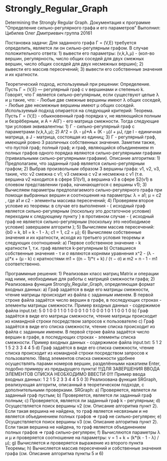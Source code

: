 # Strongly_Regular_Graph
Determining the Strongly Regular Graph.
Документация к программе "Определение сильно-регулярного графа и его параметров"
Выполнил:
 Цибилев Олег Дмитриевич
 группа 20161

Постановка задачи:
	Для заданного графа Г = (V,E) требуется определить, является ли он сильно-регулярным графом.
	В случае положительного ответа: 
	1) вывести его параметры: 
	   (v,k,λ,μ) - (кол-во вершин, регулярность, число общих соседей для двух смежных вершин, число общих соседей для двух несмежных вершин);
	2) вывести его массив пересечений;
	3) вывести его собственные значения и их кратности.

Теоретический подход, используемый при решении:
	Определение.
	 Пусть Г = (V,E) — регулярный граф с v вершинами и степенью k. Говорят, что Г является сильно-регулярным, если существуют целые λ и μ такие, что:
	- Любые две смежные вершины имеют λ общих соседей,
	- Любые две несмежные вершины имеют μ общих соседей.
	Используемый подход опирается на следующий критерий:
	Теорема.
	 Пусть Г = (V,E) - обыкновенный граф порядка v, не являющийся полным и безрёберным, и A = A(Г) - его матрица смежности.
	Тогда следующие три условия эквивалентны:
	1) Г - сильно-регулярный граф с параметрами (v,k,λ,μ);
	2) A^2 = (λ - μ)*A + (K - μ)*I + μ*J, где I - единичная матрица, а J - матрица, состоящая из единиц;
	3) Г - регулярный граф, имеющий ровно 3 различных собственных значения.
	 Заметим также, что пустой граф; полный граф; и граф, являющийся объединением m полных графов одного порядка 
	являются сильно-регулярными графами (тривиальными сильно-регулярными графами).
	 Описание алгоритма:
	1) Предполагаем, что заданный граф является сильно-регулярным графом;
	2) Выбрав произвольным образом 3 вершины графа: v1, v2, v3, такие, что: v2 смежна с v1; v3 смежна с v2 и несмежна с v1
	   (т.е. вершина v2 находится в сфере S1(v1), а вершина v3 в сфере S2(v1) в слоевом представлении графа, начинающегося с вершины v1);
	3) Вычисляем параметры предполагаемого сильно-регулярного графа при помощи выбранных вершин и соотношения на параметры:
	   λ = a1; μ = c2 , где a1 и c2 - элементы массива пересечений;
	4) Проверяем второе условие из теоремы:
	   в случае его выполнения - 
			{
			исходный граф является сильно-регулярным (поскольку это достаточное условие)
			переходим к следующему пункту
			}
	   в противном случае - 
			{
			исходный граф не является сильно-регулярным (поскольку это необходимое условие)
			завершаем алгоритм
			};
	5) Вычисляем массив пересечений: {b0 = k, b1 = k - 1 - λ; c1 = 1, c2 = μ};
	6) Вычисляем собственные значения и их кратности, исходя из третьего условия теоремы и следующих соотношений:
	   a) Первое собственное значение - k кратности 1, т.к. граф является k-регулярным
	   b) Оставшиеся собственные значения - τ и σ являются корнями уравнения x^2 - (λ - μ)*x + (μ - k) с кратностями
	      m1 = ((n − 1)*τ + k) / (τ − σ) и m2 = n - 1 - m1 соответственно.

Программные решения:
	1) Реализован класс матриц Matrix и операции над ними, необходимые для работы с матрицей смежности графа;
	2) Реализована функция Strongly_Regular_Graph, определяющая формат входных данных:
		a) Граф задаётся в виде его матрицы смежности, чтение матрицы происходит из файла с заданным именем.
		   В первой строке файла задаётся число вершин в графе, в последующих строках - элементы матрицы смежности.
		   Пример входных данных - содержимое файла input.txt:
			5
			0 1 0 0 1
			1 0 1 0 0
			0 1 0 1 0
			0 0 1 0 1
			1 0 0 1 0
		b) Граф задаётся в виде его матрицы смежности, чтение матрицы происходит из командной строки посредством запросов к пользователю
		c) Граф задаётся в виде его списка смежности, чтение списка происходит из файла с заданным именем.
		   В первой строке файла задаётся число вершин в графе, в последующих строках - элементы списка смежности.
		   Пример входных данных - содержимое файла input.txt:
			5
			1 2
			1 5
			2 3
			3 4
			4 5
		d) Граф задаётся в виде его списка смежности, чтение списка происходит из командной строки посредством запросов к пользователю.
		   !Ввод элементов списка смежности удобнее осуществлять парами номеров вершин, разделёнными нажатием Enter, подобно примеру из предыдущего пункта!
		   !!!ДЛЯ ЗАВЕРШЕНИЯ ВВОДА ЭЛЕМЕНТОВ СПИСКА НЕОБХОДИМО ВВЕСТИ 0!!!
		   Пример ввода входных данных:
			1 2
			1 5
			2 3
			3 4
			4 5
			0
	3) Реализована функция SRGraph, реализующая алгоритм, описанный в теоретическом подходе, с дополнительными проверками.
	   SRGraph:
	   a) Проверяется, является ли заданный граф пустым;
	   b) Проверяется, является ли заданный граф полным;
	   с) Проверяется, является ли заданный граф k - регулярным;
	   d) Осуществляется поиск вершины v2 (см. Описание алгоритма пункт 2). 
	      Если такая вершина не найдена, то граф является несвязным и не является объединением полных графов => граф не сильно-регулярен;
	   e) Осуществляется поиск вершины v3 (см. Описание алгоритма пункт 2). 
	      Если такая вершина не найдена, то граф является объединением полных графов => граф сильно-регулярен;
	   f) Вычисляются параметры λ и μ и проверяется соотношение на параметры: v = 1 + k + (k*(k - 1 - λ) / μ);
	   g) Вычисляется и проверяется выражение из второго пункта Теоремы;
	   h) Вычисляется массив пересечений и собственные значения графа (см. Описание алгоритма пункты 5 и 6)
